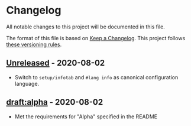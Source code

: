 # Changelog

All notable changes to this project will be documented in this file.

The format of this file is based on [Keep a Changelog](https://keepachangelog.com/en/1.0.0/).
This project follows [these versioning rules](https://sagegerard.com/edition-revision-versioning.html).

## [Unreleased] - 2020-08-02
* Switch to `setup/infotab` and `#lang info` as canonical configuration language.

## [draft:alpha] - 2020-08-02
* Met the requirements for "Alpha" specified in the README

[Unreleased]: https://github.com/zyrolasting/zcpkg/compare/alpha...HEAD
[draft:alpha]: https://github.com/zyrolasting/zcpkg/releases/tag/alpha
